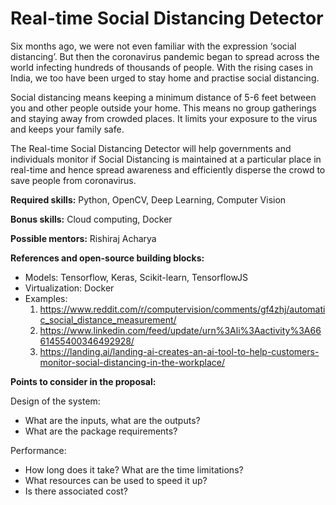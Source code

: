 # Real-time Social Distancing Detector

Six months ago, we were not even familiar with the expression ‘social distancing’. But then the coronavirus pandemic began to spread across the world infecting hundreds of thousands of people. With the rising cases in India, we too have been urged to stay home and practise social distancing.

Social distancing means keeping a minimum distance of 5-6 feet between you and other people outside your home. This means no group gatherings and staying away from crowded places. It limits your exposure to the virus and keeps your family safe.

The Real-time Social Distancing Detector will help governments and individuals monitor if Social Distancing is maintained at a particular place in real-time and hence spread awareness and efficiently disperse the crowd to save people from coronavirus.

**Required skills:** Python, OpenCV, Deep Learning, Computer Vision

**Bonus skills:** Cloud computing, Docker

**Possible mentors:** Rishiraj Acharya

**References and open-source building blocks:**
- Models: Tensorflow, Keras, Scikit-learn, TensorflowJS
- Virtualization: Docker
- Examples:
  1. https://www.reddit.com/r/computervision/comments/gf4zhj/automatic_social_distance_measurement/
  2. https://www.linkedin.com/feed/update/urn%3Ali%3Aactivity%3A6661455400346492928/
  3. https://landing.ai/landing-ai-creates-an-ai-tool-to-help-customers-monitor-social-distancing-in-the-workplace/

**Points to consider in the proposal:**

Design of the system:
- What are the inputs, what are the outputs?
- What are the package requirements?

Performance:
- How long does it take? What are the time limitations?
- What resources can be used to speed it up?
- Is there associated cost?
